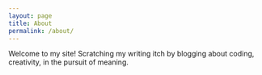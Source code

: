 ```yaml
---
layout: page
title: About
permalink: /about/
---
```


Welcome to my site! Scratching my writing itch by blogging about coding, creativity, in the pursuit of meaning. 
